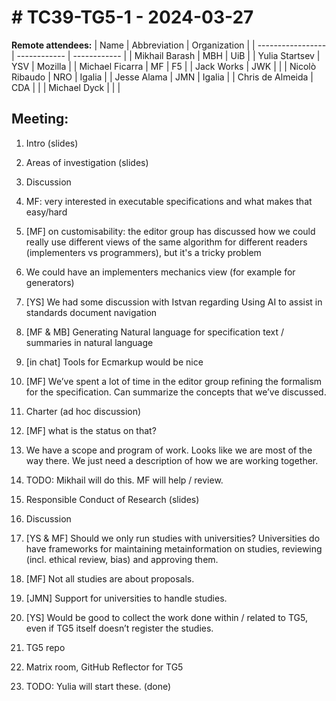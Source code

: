 # # TC39-TG5-1 - 2024-03-27

**Remote attendees:**
| Name              | Abbreviation | Organization |
| ----------------- | ------------ | ------------ |
| Mikhail Barash    | MBH          | UiB          |
| Yulia Startsev    | YSV          | Mozilla      |
| Michael Ficarra   | MF           | F5           |
| Jack Works        | JWK          |              |
| Nicolò Ribaudo    | NRO          | Igalia       |
| Jesse Alama       | JMN          | Igalia       |
| Chris de Almeida  | CDA          |              |
| Michael Dyck      |              |              |

## Meeting:

1. Intro (slides)
1. Areas of investigation (slides)
1. Discussion
  1. MF: very interested in executable specifications and what makes that easy/hard
  1. [MF] on customisability: the editor group has discussed how we could really use different views of the same algorithm for different readers (implementers vs programmers), but it's a tricky problem
  1. We could have an implementers mechanics view (for example for generators)
  1. [YS] We had some discussion with Istvan regarding Using AI to assist in standards document navigation
  1. [MF & MB] Generating Natural language for specification text / summaries in natural language
  1. [in chat] Tools for Ecmarkup would be nice
  1. [MF] We’ve spent a lot of time in the editor group refining the formalism for the specification. Can summarize the concepts that we’ve discussed.

1. Charter (ad hoc discussion)
  1. [MF] what is the status on that?
  1. We have a scope and program of work. Looks like we are most of the way there. We just need a description of how we are working together.
  1. TODO: Mikhail will do this. MF will help / review.
  1. Responsible Conduct of Research (slides)
1. Discussion
  1. [YS & MF] Should we only run studies with universities? Universities do have frameworks for maintaining metainformation on studies, reviewing (incl. ethical review, bias) and approving them.
  1. [MF] Not all studies are about proposals.
  1. [JMN] Support for universities to handle studies.
  1. [YS] Would be good to collect the work done within / related to TG5, even if TG5 itself doesn’t register the studies.
1. TG5 repo
  1. Matrix room, GitHub Reflector for TG5
  1. TODO: Yulia will start these. (done)

